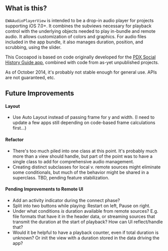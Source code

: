 ## What is this?

`EWAAudioPlayerView` is intended to be a drop-in audio player for projects supporting iOS 7.0+. It combines the subviews necessary for playback control with the underlying objects needed to play in-bundle and remote audio. It allows customization of colors and graphics. For audio files included in the app bundle, it also manages duration, position, and scrubbing, using the slider. 

This Cocoapod is based on code originally developed for the [PDX Social History Guide app](https://github.com/mattblair/social-history-guide-ios), combined with code from as-yet unpublished projects. 

As of October 2014, it's probably not stable enough for general use. APIs are not guaranteed, etc.


## Future Improvements

#### Layout

* Use Auto Layout instead of passing frame for y and width. (I need to update a few apps still depending on code-based frame calculations first...)

#### Refactor
* There's too much piled into one class at this point. It's probably much more than a view should handle, but part of the point was to have a single class to add for comprehensive audio management.
* Creating distinct subclasses for local v. remote sources might eliminate some conditionals, but much of the behavior might be shared in a superclass. TBD, pending feature stabilization. 

#### Pending Improvements to Remote UI
* Add an activity indicator during the connect phase?
* Split into two buttons while playing: Restart on left, Pause on right.
* Under what conditions *is* duration available from remote sources? E.g. file formats that have it in the header data, or streaming sources that transmit the duration at the start of playback? How can UI reflect/handle that? 
* Would it be helpful to have a playback counter, even if total duration is unknown? Or init the view with a duration stored in the data driving the app?

